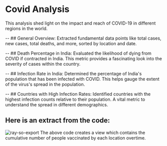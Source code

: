 # Covid Analysis
This analysis shed light on the impact and reach of COVID-19 in different regions in the world.

-- ## General Overview:
Extracted fundamental data points like total cases, new cases, total deaths, and more, sorted by location and date.

-- ## Death Percentage in India:
Evaluated the likelihood of dying from COVID if contracted in India. This metric provides a fascinating look into the severity of cases within the country.

-- ## Infection Rate in India:
Determined the percentage of India's population that has been infected with COVID. This helps gauge the extent of the virus's spread in the population.

-- ## Countries with High Infection Rates:
Identified countries with the highest infection counts relative to their population. A vital metric to understand the spread in different demographics.

## Here is an extract from the code:
![ray-so-export](https://github.com/abdhye/covidAnalysis/assets/56081405/e3d6aaf9-d073-45df-b889-e38c268e539a)
The above code creates a view which contains the cumulative number of people vaccinated by each location overtime.
